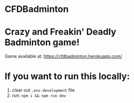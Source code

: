 # CFDBadminton
# Crazy and Freakin' Deadly Badminton game!

Game available at: https://cfdbadminton.herokuapp.com/

# If you want to run this locally:
1. clear out `.env.development` file
2.  run:  `npm i && npm run dev`